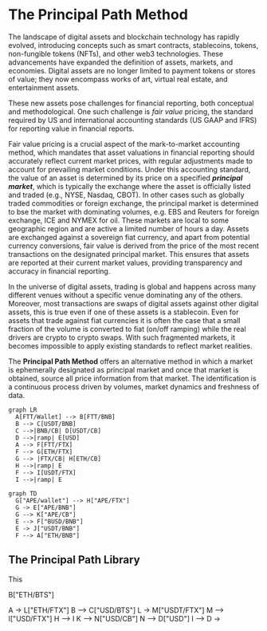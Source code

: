 # The Principal Path Method

The landscape of digital assets and blockchain technology has rapidly evolved, introducing concepts such as smart contracts, stablecoins, tokens, non-fungible tokens (NFTs), and other web3 technologies. These advancements have expanded the definition of assets, markets, and economies. Digital assets are no longer limited to payment tokens or stores of value; they now encompass works of art, virtual real estate, and entertainment assets.

These new assets pose challenges for financial reporting, both conceptual and methodological. One such challenge is _fair value_ pricing, the standard required by US and international accounting standards (US GAAP and IFRS) for reporting value in financial reports.

Fair value pricing is a crucial aspect of the mark-to-market accounting method, which mandates that asset valuations in financial reporting should accurately reflect current market prices, with regular adjustments made to account for prevailing market conditions. Under this accounting standard, the value of an asset is determined by its price on a specified **_principal market_**, which is typically the exchange where the asset is officially listed and traded (e.g., NYSE, Nasdaq, CBOT). In other cases such as globally traded commodities or foreign exchange, the principal market is determined to bse the market with dominating volumes, e.g. EBS and Reuters for foreign exchange, ICE and NYMEX for oil. These markets are local to some geographic region and are active a limited number of hours a day. Assets are exchanged against a sovereign fiat currency, and apart from potential currency conversions, fair value is derived from the price of the most recent transactions on the designated principal market. This ensures that assets are reported at their current market values, providing transparency and accuracy in financial reporting.

In the universe of digital assets, trading is global and happens across many different venues without a specific venue dominating any of the others. Moreover, most transactions are swaps of digital assets against other digital assets, this is true even if one of these assets is a stablecoin. Even for assets that trade against fiat currencies it is often the case that a small fraction of the volume is converted to fiat (on/off ramping) while the real drivers are crypto to crypto swaps. With such fragmented markets, it becomes impossible to apply existing standards to reflect market realities.

The __Principal Path Method__ offers an alternative method in which a market is ephemerally designated as principal market and once that market is obtained, source all price information from that market. The identification is a continuous process driven by volumes, market dynamics and freshness of data.

```mermaid
graph LR
  A[FTT/Wallet] --> B[FTT/BNB]
  B --> C[USDT/BNB]
  C -->|BNB/CB| D[USDT/CB]
  D -->|ramp| E[USD]
  A --> F[FTT/FTX]
  F --> G[ETH/FTX]
  G --> |FTX/CB| H[ETH/CB]
  H -->|ramp| E
  F --> I[USDT/FTX]
  I -->|ramp| E
```

<!-- APE_1667909760 -->
```mermaid
graph TD
  G["APE/wallet"] --> H["APE/FTX"]
  G -> E["APE/BNB"]
  G --> K["APE/CB"]
  E --> F["BUSD/BNB"]
  E -> J["USDT/BNB"]
  F --> A["ETH/BNB"]
```

## The Principal Path Library
This
<!-- 
  J -> A
  A --> B["ETH/BTS"]
  A -> L["ETH/FTX"]
  B --> C["USD/BTS"]
  L -> M["USDT/FTX"] 
  M --> I["USD/FTX"]
  H --> I
  K --> N["USD/CB"]
  N --> D["USD"]
  I --> D
-> 


